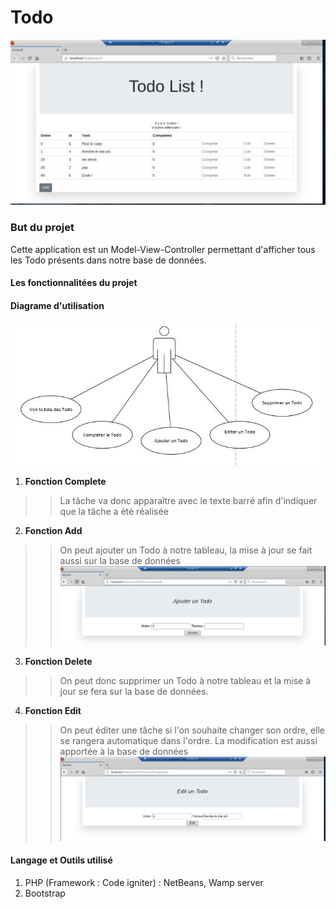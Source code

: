 # Todo #

![Bievenue](https://github.com/vappy2/Todo/blob/master/Image/accueil%20todo.PNG)

### But du projet ##
Cette application est un Model-View-Controller permettant d'afficher tous les Todo présents dans notre base de données. 

#### Les fonctionnalitées du projet ####

#### Diagrame d'utilisation ####

![Cas d'utilisation](https://github.com/vappy2/Todo/blob/master/Image/CU.JPG)


1. **Fonction Complete**
>> La tâche va donc apparaître avec le texte barré afin d'indiquer que la tâche a été réalisée 


2. **Fonction Add**
>> On peut ajouter un Todo à notre tableau, la mise à jour se fait aussi sur la base de données 
![Ajout](https://github.com/vappy2/Todo/blob/master/Image/add%20todo.PNG)

3. **Fonction Delete**
>> On peut donc supprimer un Todo à notre tableau et la mise à jour se fera sur la base de données.

4. **Fonction Edit**
>> On peut éditer une tâche si l'on souhaite changer son ordre, elle se rangera automatique dans l'ordre. La modification est aussi
apportée à la base de données
![Delete](https://github.com/vappy2/Todo/blob/master/Image/edit%20todo.PNG)



#### Langage et Outils utilisé ####

1. PHP (Framework : Code igniter) : NetBeans, Wamp server
2. Bootstrap

